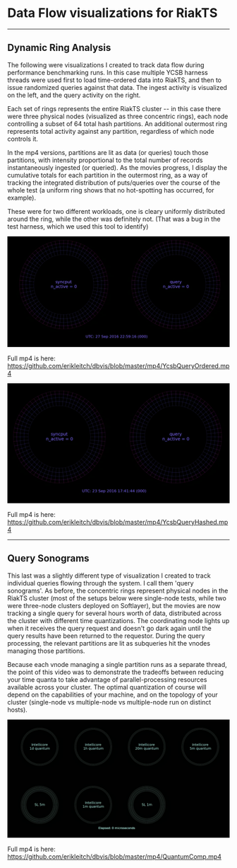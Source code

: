 # Data Flow visualizations for RiakTS

<hr>

## Dynamic Ring Analysis

The following were visualizations I created to track data flow during
performance benchmarking runs.  In this case multiple YCSB harness
threads were used first to load time-ordered data into RiakTS, and
then to issue randomized queries against that data.  The ingest
activity is visualized on the left, and the query activity on the
right.

Each set of rings represents the entire RiakTS cluster -- in this case
there were three physical nodes (visualized as three concentric
rings), each node controlling a subset of 64 total hash partitions.
An additional outermost ring represents total activity against any
partition, regardless of which node controls it.

In the mp4 versions, partitions are lit as data (or queries) touch
those partitions, with intensity proportional to the total number of
records instantaneously ingested (or queried).  As the movies
progress, I display the cumulative totals for each partition in the
outermost ring, as a way of tracking the integrated distribution of
puts/queries over the course of the whole test (a uniform ring shows
that no hot-spotting has occurred, for example).

These were for two different workloads, one is cleary uniformly
distributed around the ring, while the other was definitely not. (That
was a bug in the test harness, which we used this tool to identify)

![YCSB Ordered Workload](https://github.com/erikleitch/dbvis/blob/master/images/YcsbQueryOrdered.png)

Full mp4 is here: https://github.com/erikleitch/dbvis/blob/master/mp4/YcsbQueryOrdered.mp4

![YCSB Hashed Workload](https://github.com/erikleitch/dbvis/blob/master/images/YcsbQueryHashed.png)

Full mp4 is here: https://github.com/erikleitch/dbvis/blob/master/mp4/YcsbQueryHashed.mp4

<hr>

## Query Sonograms

This last was a slightly different type of visualization I created to
track individual queries flowing through the system.  I call them
'query sonograms'.  As before, the concentric rings represent physical
nodes in the RiakTS cluster (most of the setups below were single-node
tests, while two were three-node clusters deployed on Softlayer), but
the movies are now tracking a single query for several hours worth of
data, distributed across the cluster with different time
quantizations.  The coordinating node lights up when it receives the
query request and doesn't go dark again until the query results have
been returned to the requestor.  During the query processing, the
relevant partitions are lit as subqueries hit the vnodes managing
those partitions.

Because each vnode managing a single partition runs as a separate
thread, the point of this video was to demonstrate the tradeoffs
between reducing your time quanta to take advantage of
parallel-processing resources available across your cluster.  The
optimal quantization of course will depend on the capabilities of your
machine, and on the topology of your cluster (single-node vs
multiple-node vs multiple-node run on distinct hosts).

![Query Sonograms](https://github.com/erikleitch/dbvis/blob/master/images/QuantumComp.png)

Full mp4 is here: https://github.com/erikleitch/dbvis/blob/master/mp4/QuantumComp.mp4
